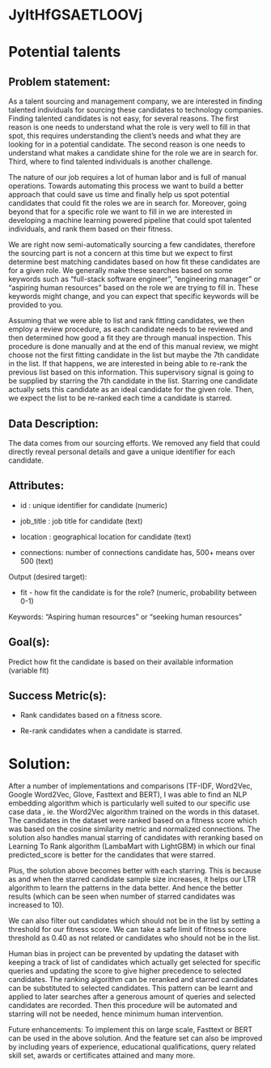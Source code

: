 # JyltHfGSAETLOOVj


# Potential talents


## Problem statement:

As a talent sourcing and management company, we are interested in finding talented individuals for sourcing these candidates to technology companies. Finding talented candidates is not easy, for several reasons. The first reason is one needs to understand what the role is very well to fill in that spot, this requires understanding the client’s needs and what they are looking for in a potential candidate. The second reason is one needs to understand what makes a candidate shine for the role we are in search for. Third, where to find talented individuals is another challenge.

The nature of our job requires a lot of human labor and is full of manual operations. Towards automating this process we want to build a better approach that could save us time and finally help us spot potential candidates that could fit the roles we are in search for. Moreover, going beyond that for a specific role we want to fill in we are interested in developing a machine learning powered pipeline that could spot talented individuals, and rank them based on their fitness.

We are right now semi-automatically sourcing a few candidates, therefore the sourcing part is not a concern at this time but we expect to first determine best matching candidates based on how fit these candidates are for a given role. We generally make these searches based on some keywords such as “full-stack software engineer”, “engineering manager” or “aspiring human resources” based on the role we are trying to fill in. These keywords might change, and you can expect that specific keywords will be provided to you.

Assuming that we were able to list and rank fitting candidates, we then employ a review procedure, as each candidate needs to be reviewed and then determined how good a fit they are through manual inspection. This procedure is done manually and at the end of this manual review, we might choose not the first fitting candidate in the list but maybe the 7th candidate in the list. If that happens, we are interested in being able to re-rank the previous list based on this information. This supervisory signal is going to be supplied by starring the 7th candidate in the list. Starring one candidate actually sets this candidate as an ideal candidate for the given role. Then, we expect the list to be re-ranked each time a candidate is starred.

## Data Description:

The data comes from our sourcing efforts. We removed any field that could directly reveal personal details and gave a unique identifier for each candidate.

## Attributes:
* id : unique identifier for candidate (numeric)

* job_title : job title for candidate (text)

* location : geographical location for candidate (text)

* connections: number of connections candidate has, 500+ means over 500 (text)

Output (desired target):
* fit - how fit the candidate is for the role? (numeric, probability between 0-1)

Keywords: “Aspiring human resources” or “seeking human resources”



## Goal(s):

Predict how fit the candidate is based on their available information (variable fit)

## Success Metric(s):

* Rank candidates based on a fitness score.

* Re-rank candidates when a candidate is starred.


# Solution:

After a number of implementations and comparisons (TF-IDF, Word2Vec, Google Word2Vec, Glove, Fasttext and BERT), I was able to find an NLP embedding algorithm which is particularly well suited to our specific use case data , ie. the Word2Vec algorithm trained on the words in this dataset. The candidates in the dataset were ranked based on a fitness score which was based on the cosine similarity metric and normalized connections. The solution also handles manual starring of candidates with reranking based on Learning To Rank algorithm (LambaMart with LightGBM) in which our final predicted_score is better for the candidates that were starred.

Plus, the solution above becomes better with each starring. This is because as and when the starred candidate sample size increases, it helps our LTR algorithm to learn the patterns in the data better. And hence the better results (which can be seen when number of starred candidates was increased to 10).

We can also filter out candidates which should not be in the list by setting a threshold for our fitness score. We can take a safe limit of fitness score threshold as 0.40 as not related or candidates who should not be in the list. 

Human bias in project can be prevented by updating the dataset with keeping a track of list of candidates which actually get selected for specific queries and updating the score to give higher precedence to selected candidates. The ranking algorithm can be reranked and starred candidates can be substituted to selected candidates. This pattern can be learnt and applied to later searches after a generous amount of queries and selected candidates are recorded. Then this procedure will be automated and starring will not be needed, hence minimum human intervention.

Future enhancements: To implement this on large scale, Fasttext or BERT can be used in the above solution. And the feature set can also be improved by including years of experience, educational qualifications, query related skill set, awards or certificates attained and many more.
